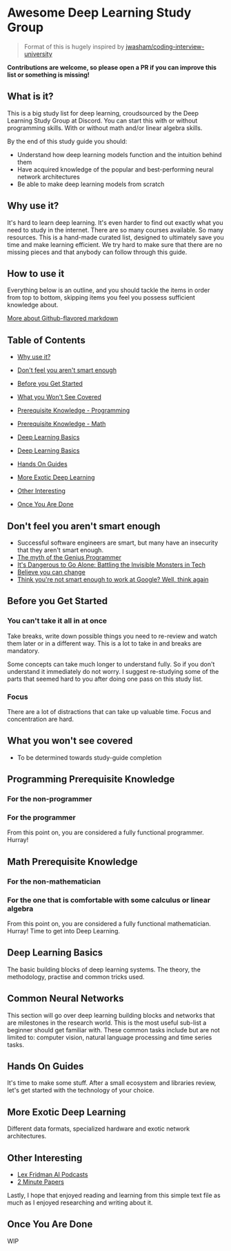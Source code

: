 # Awesome Deep Learning Study Group

> Format of this is hugely inspired by [jwasham/coding-interview-university](https://github.com/jwasham/coding-interview-university)

__Contributions are welcome, so please open a PR if you can improve this list or something is missing!__

## What is it?

This is a big study list for deep learning, croudsourced by the Deep Learning Study Group at Discord.
You can start this with or without programming skills. With or without math and/or linear algebra skills.

By the end of this study guide you should:

- Understand how deep learning models function and the intuition behind them
- Have acquired knowledge of the popular and best-performing neural network architectures
- Be able to make deep learning models from scratch

## Why use it?

It's hard to learn deep learning. It's even harder to find out exactly what you need to study in the internet. There are so many courses available. So many resources. This is a hand-made curated list, designed to ultimately save you time and make learning efficient. We try hard to make sure that there are no missing pieces and that anybody can follow through this guide.

## How to use it

Everything below is an outline, and you should tackle the items in order from top to bottom, skipping items you feel you possess sufficient knowledge about.

[More about Github-flavored markdown](https://guides.github.com/features/mastering-markdown/#GitHub-flavored-markdown)

## Table of Contents

- [Why use it?](#why-use-it)
- [Don't feel you aren't smart enough](#dont-feel-you-arent-smart-enough)
- [Before you Get Started](#before-you-get-started)
- [What you Won't See Covered](#what-you-wont-see-covered)

- [Prerequisite Knowledge - Programming](#programming-prerequisite-knowledge)
- [Prerequisite Knowledge - Math](#math-prerequisite-knowledge)

- [Deep Learning Basics](#deep-learning-basics)
- [Deep Learning Basics](#common-neural-networks)
- [Hands On Guides](#hands-on-guides)
- [More Exotic Deep Learning](#more-exotic-deep-learning)

- [Other Interesting](#other-interesting)
- [Once You Are Done](#once-you-are-done)

## Don't feel you aren't smart enough

- Successful software engineers are smart, but many have an insecurity that they aren't smart enough.
- [The myth of the Genius Programmer](https://www.youtube.com/watch?v=0SARbwvhupQ)
- [It's Dangerous to Go Alone: Battling the Invisible Monsters in Tech](https://www.youtube.com/watch?v=1i8ylq4j_EY)
- [Believe you can change](http://www.aaronsw.com/weblog/dweck)
- [Think you're not smart enough to work at Google? Well, think again](https://www.youtube.com/watch?v=uPOJ1PR50ag)

## Before you Get Started

### You can't take it all in at once

Take breaks, write down possible things you need to re-review and watch them later or in a different way. This is a lot to take in and breaks are mandatory.

Some concepts can take much longer to understand fully. So if you don't understand it immediately do not worry. I suggest re-studying some of the parts that seemed hard to you after doing one pass on this study list.

### Focus

There are a lot of distractions that can take up valuable time. Focus and concentration are hard.

## What you won't see covered

- To be determined towards study-guide completion

## Programming Prerequisite Knowledge

### For the non-programmer

### For the programmer

From this point on, you are considered a fully functional programmer. Hurray!

## Math Prerequisite Knowledge

### For the non-mathematician

### For the one that is comfortable with some calculus or linear algebra

From this point on, you are considered a fully functional mathematician. Hurray! Time to get into Deep Learning.

## Deep Learning Basics

The basic building blocks of deep learning systems. The theory, the methodology, practise and common tricks used.

## Common Neural Networks

This section will go over deep learning building blocks and networks that are milestones in the research world. This is the most useful sub-list a beginner should get familiar with. These common tasks include but are not limited to: computer vision, natural language processing and time series tasks.

## Hands On Guides

It's time to make some stuff. After a small ecosystem and libraries review, let's get started with the technology of your choice.

## More Exotic Deep Learning

Different data formats, specialized hardware and exotic network architectures.

## Other Interesting

- [Lex Fridman AI Podcasts](https://lexfridman.com/ai/)
- [2 Minute Papers](https://www.youtube.com/channel/UCbfYPyITQ-7l4upoX8nvctg)

Lastly, I hope that enjoyed reading and learning from this simple text file as much as I enjoyed researching and writing about it.

## Once You Are Done

WIP
